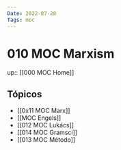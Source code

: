 ```yaml
---
Date: 2022-07-20
Tags: moc 
---
```

# 010 MOC Marxism
up:: [[000 MOC Home]]

## Tópicos
- [[0x11 MOC Marx]]
- [[MOC Engels]]
- [[012 MOC Lukács]]
- [[014 MOC Gramsci]]
- [[013 MOC Método]]